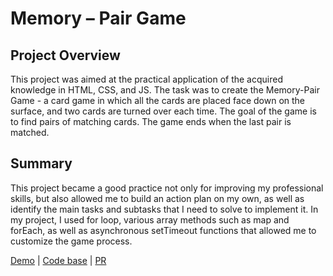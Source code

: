 # Memory – Pair Game

## Project Overview

This project was aimed at the practical application of the acquired knowledge in HTML, CSS, and JS. The task was to create the Memory-Pair Game - a card game in which all the cards are placed face down on the surface, and two cards are turned over each time. The goal of the game is to find pairs of matching cards. The game ends when the last pair is matched.

## Summary

This project became a good practice not only for improving my professional skills, but also allowed me to build an action plan on my own, as well as identify the main tasks and subtasks that I need to solve to implement it. In my project, I used for loop, various array methods such as map and forEach, as well as asynchronous setTimeout functions that allowed me to customize the game process.

[Demo](https://chernetskyi8704.github.io/Memory-pair-game/) |
[Code base](https://github.com/chernetskyi8704/Memory-pair-game) |
[PR](https://github.com/kottans/frontend-2022-homeworks/pull/650)
